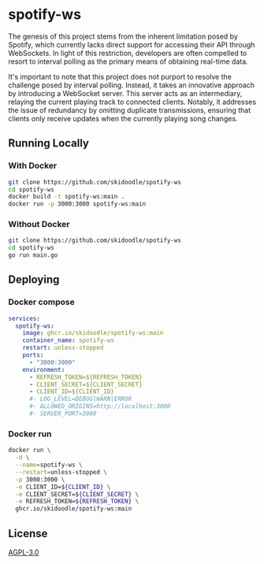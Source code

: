 # spotify-ws

The genesis of this project stems from the inherent limitation posed by Spotify, which currently lacks direct support for accessing their API through WebSockets. In light of this restriction, developers are often compelled to resort to interval polling as the primary means of obtaining real-time data.

It's important to note that this project does not purport to resolve the challenge posed by interval polling. Instead, it takes an innovative approach by introducing a WebSocket server. This server acts as an intermediary, relaying the current playing track to connected clients. Notably, it addresses the issue of redundancy by omitting duplicate transmissions, ensuring that clients only receive updates when the currently playing song changes.

## Running Locally

### With Docker

```sh
git clone https://github.com/skidoodle/spotify-ws
cd spotify-ws
docker build -t spotify-ws:main .
docker run -p 3000:3000 spotify-ws:main
```

### Without Docker

```sh
git clone https://github.com/skidoodle/spotify-ws
cd spotify-ws
go run main.go
```

## Deploying

### Docker compose

```yaml
services:
  spotify-ws:
    image: ghcr.io/skidoodle/spotify-ws:main
    container_name: spotify-ws
    restart: unless-stopped
    ports:
      - "3000:3000"
    environment:
      - REFRESH_TOKEN=${REFRESH_TOKEN}
      - CLIENT_SECRET=${CLIENT_SECRET}
      - CLIENT_ID=${CLIENT_ID}
      #- LOG_LEVEL=DEBUG|WARN|ERROR
      #- ALLOWED_ORIGINS=http://localhost:3000
      #- SERVER_PORT=3000
```

### Docker run

```sh
docker run \
  -d \
  --name=spotify-ws \
  --restart=unless-stopped \
  -p 3000:3000 \
  -e CLIENT_ID=${CLIENT_ID} \
  -e CLIENT_SECRET=${CLIENT_SECRET} \
  -e REFRESH_TOKEN=${REFRESH_TOKEN} \
  ghcr.io/skidoodle/spotify-ws:main
```

## License

[AGPL-3.0](https://github.com/skidoodle/spotify-ws/blob/main/license)
